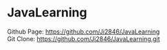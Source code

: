 # JavaLearning  
Github Page: https://github.com/Ji2846/JavaLearning    
Git Clone: https://github.com/Ji2846/JavaLearning.git  
